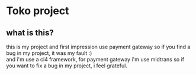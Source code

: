 # Toko project

## what is this?

this is my project and first impression use payment gateway so if you find a bug in my project, it was my fault :)  
and i'm use a ci4 framework, for payment gateway i'm use midtrans so if you want to fix a bug in my project, i feel grateful.
